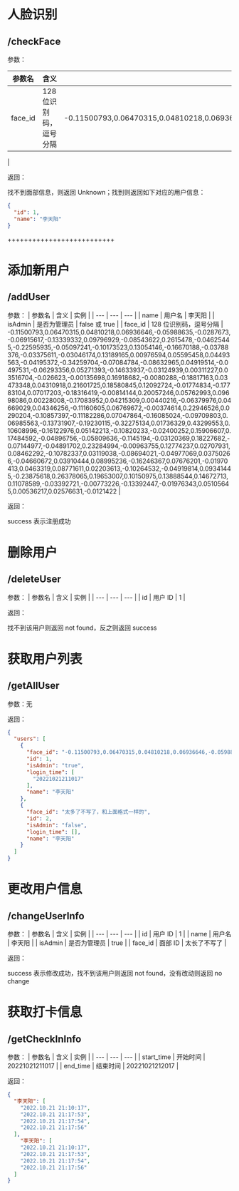 # 人脸识别
## /checkFace

参数：

| 参数名 | 含义 | 实例 |
| --- | --- | --- |
| face_id | 128 位识别码，逗号分隔 | -0.11500793,0.06470315,0.04810218,0.06936646,-0.05988635,-0.0287673,-0.06915617,-0.13339332,0.09796929,-0.08543622,0.2615478,-0.04625445,-0.22595935,-0.05097241,-0.10173523,0.13054146,-0.16670188,-0.03788376,-0.03375611,-0.03046174,0.13189165,0.00976594,0.05595458,0.04493563,-0.04195372,-0.34259704,-0.07084784,-0.08632965,0.04919514,-0.0497531,-0.06293356,0.05271393,-0.14633937,-0.03124939,0.00311227,0.03516704,-0.026623,-0.00135698,0.16918682,-0.0080288,-0.18817163,0.03473348,0.04310918,0.21601725,0.18580845,0.12092724,-0.01774834,-0.17783104,0.07017203,-0.18316419,-0.00814144,0.20057246,0.05762993,0.09698086,0.00228008,-0.17083952,0.04215309,0.00440216,-0.06379976,0.04669029,0.04346256,-0.11160605,0.06769672,-0.00374614,0.22946526,0.0290204,-0.10857397,-0.11182286,0.07047864,-0.16085024,-0.09709803,0.06985563,-0.13731907,-0.19230115,-0.32275134,0.01736329,0.43299553,0.10608996,-0.16122976,0.05142213,-0.10820233,-0.02400252,0.15906607,0.17484592,-0.04896756,-0.05809636,-0.1145194,-0.03120369,0.18227682,-0.07144977,-0.04891702,0.23284994,-0.00963755,0.12774237,0.02707931,0.08462292,-0.10782337,0.03119038,-0.08694021,-0.04977069,0.03750266,-0.04660672,0.03910444,0.08995236,-0.16246367,0.07676201,-0.01970413,0.0463319,0.08771611,0.02203613,-0.10264532,-0.04919814,0.09341445,-0.23875618,0.26378065,0.19653007,0.10150975,0.13888544,0.14672713,0.11078589,-0.03392721,-0.00773226,-0.13392447,-0.01976343,0.05105645,0.00536217,0.02576631,-0.0121422
|

返回：

找不到面部信息，则返回 Unknown；找到则返回如下对应的用户信息：

~~~ json
{
  "id": 1,
  "name": "李天阳"
}
~~~
++++++++++++++++++++++++++
# 添加新用户
## /addUser

参数：
| 参数名 | 含义 | 实例 |
| --- | --- | --- |
| name | 用户名 | 李天阳 |
| isAdmin | 是否为管理员 | false 或 true |
| face_id | 128 位识别码，逗号分隔 | -0.11500793,0.06470315,0.04810218,0.06936646,-0.05988635,-0.0287673,-0.06915617,-0.13339332,0.09796929,-0.08543622,0.2615478,-0.04625445,-0.22595935,-0.05097241,-0.10173523,0.13054146,-0.16670188,-0.03788376,-0.03375611,-0.03046174,0.13189165,0.00976594,0.05595458,0.04493563,-0.04195372,-0.34259704,-0.07084784,-0.08632965,0.04919514,-0.0497531,-0.06293356,0.05271393,-0.14633937,-0.03124939,0.00311227,0.03516704,-0.026623,-0.00135698,0.16918682,-0.0080288,-0.18817163,0.03473348,0.04310918,0.21601725,0.18580845,0.12092724,-0.01774834,-0.17783104,0.07017203,-0.18316419,-0.00814144,0.20057246,0.05762993,0.09698086,0.00228008,-0.17083952,0.04215309,0.00440216,-0.06379976,0.04669029,0.04346256,-0.11160605,0.06769672,-0.00374614,0.22946526,0.0290204,-0.10857397,-0.11182286,0.07047864,-0.16085024,-0.09709803,0.06985563,-0.13731907,-0.19230115,-0.32275134,0.01736329,0.43299553,0.10608996,-0.16122976,0.05142213,-0.10820233,-0.02400252,0.15906607,0.17484592,-0.04896756,-0.05809636,-0.1145194,-0.03120369,0.18227682,-0.07144977,-0.04891702,0.23284994,-0.00963755,0.12774237,0.02707931,0.08462292,-0.10782337,0.03119038,-0.08694021,-0.04977069,0.03750266,-0.04660672,0.03910444,0.08995236,-0.16246367,0.07676201,-0.01970413,0.0463319,0.08771611,0.02203613,-0.10264532,-0.04919814,0.09341445,-0.23875618,0.26378065,0.19653007,0.10150975,0.13888544,0.14672713,0.11078589,-0.03392721,-0.00773226,-0.13392447,-0.01976343,0.05105645,0.00536217,0.02576631,-0.0121422
|

返回：

success 表示注册成功

# 删除用户
## /deleteUser

参数：
| 参数名 | 含义 | 实例 |
| --- | --- | --- |
| id | 用户 ID | 1 |

返回：

找不到该用户则返回 not found，反之则返回 success

# 获取用户列表
## /getAllUser

参数：无

返回：

~~~ json
{
  "users": [
    {
      "face_id": "-0.11500793,0.06470315,0.04810218,0.06936646,-0.05988635,-0.0287673,-0.06915617,-0.13339332,0.09796929,-0.08543622,0.2615478,-0.04625445,-0.22595935,-0.05097241,-0.10173523,0.13054146,-0.16670188,-0.03788376,-0.03375611,-0.03046174,0.13189165,0.00976594,0.05595458,0.04493563,-0.04195372,-0.34259704,-0.07084784,-0.08632965,0.04919514,-0.0497531,-0.06293356,0.05271393,-0.14633937,-0.03124939,0.00311227,0.03516704,-0.026623,-0.00135698,0.16918682,-0.0080288,-0.18817163,0.03473348,0.04310918,0.21601725,0.18580845,0.12092724,-0.01774834,-0.17783104,0.07017203,-0.18316419,-0.00814144,0.20057246,0.05762993,0.09698086,0.00228008,-0.17083952,0.04215309,0.00440216,-0.06379976,0.04669029,0.04346256,-0.11160605,0.06769672,-0.00374614,0.22946526,0.0290204,-0.10857397,-0.11182286,0.07047864,-0.16085024,-0.09709803,0.06985563,-0.13731907,-0.19230115,-0.32275134,0.01736329,0.43299553,0.10608996,-0.16122976,0.05142213,-0.10820233,-0.02400252,0.15906607,0.17484592,-0.04896756,-0.05809636,-0.1145194,-0.03120369,0.18227682,-0.07144977,-0.04891702,0.23284994,-0.00963755,0.12774237,0.02707931,0.08462292,-0.10782337,0.03119038,-0.08694021,-0.04977069,0.03750266,-0.04660672,0.03910444,0.08995236,-0.16246367,0.07676201,-0.01970413,0.0463319,0.08771611,0.02203613,-0.10264532,-0.04919814,0.09341445,-0.23875618,0.26378065,0.19653007,0.10150975,0.13888544,0.14672713,0.11078589,-0.03392721,-0.00773226,-0.13392447,-0.01976343,0.05105645,0.00536217,0.02576631,-0.0121422",
      "id": 1,
      "isAdmin": "true",
      "login_time": [
        "20221021211017"
      ],
      "name": "李天阳"
    },
    {
      "face_id": "太多了不写了，和上面格式一样的",
      "id": 2,
      "isAdmin": "false",
      "login_time": [],
      "name": "李天阳"
    }
  ]
}
~~~

# 更改用户信息
## /changeUserInfo

参数：
| 参数名 | 含义 | 实例 |
| --- | --- | --- |
| id | 用户 ID | 1 |
| name | 用户名 | 李天阳 |
| isAdmin | 是否为管理员 | true |
| face_id | 面部 ID | 太长了不写了 |

返回：

success 表示修改成功，找不到该用户则返回 not found，没有改动则返回 no change

# 获取打卡信息
## /getCheckInInfo

参数：
| 参数名 | 含义 | 实例 |
| --- | --- | --- |
| start_time | 开始时间 | 20221021211017 |
| end_time | 结束时间 | 20221021212017 |

返回：

~~~ json
{
  "李天阳": [
    "2022.10.21 21:10:17",
    "2022.10.21 21:17:53",
    "2022.10.21 21:17:54",
    "2022.10.21 21:17:56"
  ],
    "李天阳": [
    "2022.10.21 21:10:17",
    "2022.10.21 21:17:53",
    "2022.10.21 21:17:54",
    "2022.10.21 21:17:56"
  ]
}
~~~